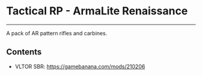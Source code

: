 # Tactical RP - ArmaLite Renaissance

-------------------------------------------------

A pack of AR pattern rifles and carbines.

## Contents
- VLTOR SBR: https://gamebanana.com/mods/210206